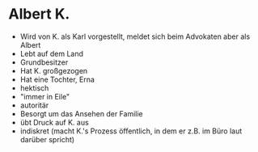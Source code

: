 # Albert K.

- Wird von K. als Karl vorgestellt, meldet sich beim Advokaten aber als Albert
- Lebt auf dem Land
- Grundbesitzer
- Hat K. großgezogen
- Hat eine Tochter, Erna
- hektisch
- "immer in Eile"
- autoritär
- Besorgt um das Ansehen der Familie
- übt Druck auf K. aus
- indiskret (macht K.'s Prozess öffentlich, in dem er z.B. im Büro laut darüber spricht)
